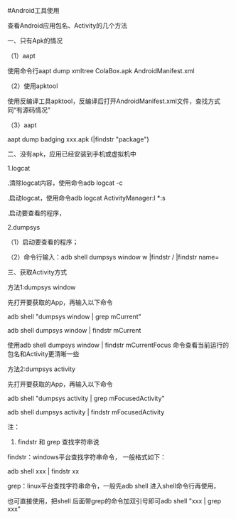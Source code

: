 #Android工具使用


查看Android应用包名、Activity的几个方法


一、只有Apk的情况

（1）aapt

使用命令行aapt dump xmltree ColaBox.apk AndroidManifest.xml

（2）使用apktool

使用反编译工具apktool，反编译后打开AndroidManifest.xml文件，查找方式同“有源码情况”

（3）aapt

aapt dump badging xxx.apk (|findstr "package")


二、没有apk，应用已经安装到手机或虚拟机中

1.logcat

.清除logcat内容，使用命令adb logcat -c

.启动logcat，使用命令adb logcat ActivityManager:I *:s

.启动要查看的程序，

2.dumpsys

（1）启动要查看的程序；

（2）命令行输入：adb shell dumpsys window w |findstr \/ |findstr name=



三、获取Activity方式

方法1:dumpsys window


先打开要获取的App，再输入以下命令

adb shell "dumpsys window | grep mCurrent"

adb shell dumpsys window | findstr mCurrent

使用adb shell dumpsys window | findstr mCurrentFocus  命令查看当前运行的包名和Activity更清晰一些

方法2:dumpsys activity


先打开要获取的App，再输入以下命令

adb shell "dumpsys activity | grep mFocusedActivity"

adb shell dumpsys activity | findstr mFocusedActivity

注：
1. findstr 和 grep 查找字符串说

findstr：windows平台查找字符串命令， 一般格式如下：


adb shell  xxx  | findstr xx

grep：linux平台查找字符串命令，一般先adb shell 进入shell命令行再使用，

也可直接使用，把shell 后面带grep的命令加双引号即可adb shell  "xxx  | grep xxx"
